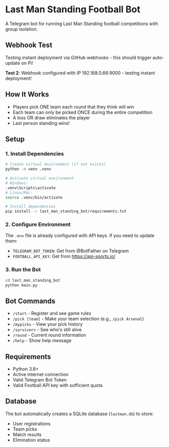 # Last Man Standing Football Bot

A Telegram bot for running Last Man Standing football competitions with group isolation.

## Webhook Test
Testing instant deployment via GitHub webhooks - this should trigger auto-update on Pi!

**Test 2**: Webhook configured with IP 192.168.0.66:9000 - testing instant deployment!

## How It Works
- Players pick ONE team each round that they think will win
- Each team can only be picked ONCE during the entire competition
- A loss OR draw eliminates the player
- Last person standing wins!

## Setup

### 1. Install Dependencies
```bash
# Create virtual environment (if not exists)
python -m venv .venv

# Activate virtual environment
# Windows:
.venv\Scripts\activate
# Linux/Mac:
source .venv/bin/activate

# Install dependencies
pip install -r last_man_standing_bot/requirements.txt
```

### 2. Configure Environment
The `.env` file is already configured with API keys. If you need to update them:
- `TELEGRAM_BOT_TOKEN`: Get from @BotFather on Telegram
- `FOOTBALL_API_KEY`: Get from https://api-sports.io/

### 3. Run the Bot
```bash
cd last_man_standing_bot
python main.py
```

## Bot Commands
- `/start` - Register and see game rules
- `/pick [team]` - Make your team selection (e.g., `/pick Arsenal`)
- `/mypicks` - View your pick history
- `/survivors` - See who's still alive
- `/round` - Current round information
- `/help` - Show help message

## Requirements
- Python 3.8+
- Active internet connection
- Valid Telegram Bot Token
- Valid Football API key with sufficient quota

## Database
The bot automatically creates a SQLite database (`lastman.db`) to store:
- User registrations
- Team picks
- Match results
- Elimination status
